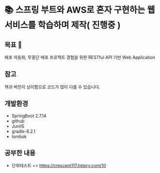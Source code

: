 

# 📚 스프링 부트와 AWS로 혼자 구현하는 웹 서비스를 학습하며 제작( 진행중 )

## 목표 🌱
배포 자동화, 무중단 배포 프로젝트 경험을 위한 RESTful API 기반 Web Application

## 참고
책과 버전이 상이함으로 코드가 많이 다를 수 있습니다.

## 개발환경
- SpringBoot 2.7.14
- github
- Junit5
- gradle-8.2.1
- lombok


## 공부한 내용
- 단위테스트 => https://crescent117.tistory.com/10
